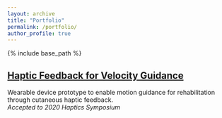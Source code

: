 ```yaml
---
layout: archive
title: "Portfolio"
permalink: /portfolio/
author_profile: true
---
```

{% include base_path %}

## [Haptic Feedback for Velocity Guidance](/portfolio/hapticGuidance)
Wearable device prototype to enable motion guidance for rehabilitation through cutaneous haptic feedback.          
*Accepted to 2020 Haptics Symposium*

